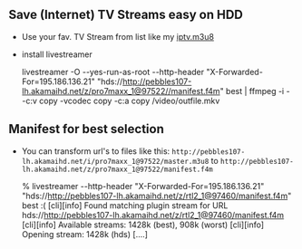 Save (Internet) TV Streams easy on HDD
-------------------------------------------
* Use your fav. TV Stream from list like my [iptv.m3u8](https://gist.githubusercontent.com/dbiesecke/c15243da0e8c17067c73/raw/gistfile1.txt)
* install livestreamer 


    livestreamer -O --yes-run-as-root  --http-header "X-Forwarded-For=195.186.136.21" "hds://http://pebbles107-lh.akamaihd.net/z/pro7maxx_1@97522//manifest.f4m" best | ffmpeg  -i - -c:v copy   -vcodec copy -c:a copy   /video/outfile.mkv



Manifest for best selection
--------------------------------------
* You can transform url's to  files like this: `http://pebbles107-lh.akamaihd.net/i/pro7maxx_1@97522/master.m3u8` to
    `http://pebbles107-lh.akamaihd.net/z/pro7maxx_1@97522/manifest.f4m`


    % livestreamer  --http-header "X-Forwarded-For=195.186.136.21" "hds://http://pebbles107-lh.akamaihd.net/z/rtl2_1@97460/manifest.f4m" best                                                                        :(
    [cli][info] Found matching plugin stream for URL hds://http://pebbles107-lh.akamaihd.net/z/rtl2_1@97460/manifest.f4m
    [cli][info] Available streams: 1428k (best), 908k (worst)
    [cli][info] Opening stream: 1428k (hds)
    [....]





